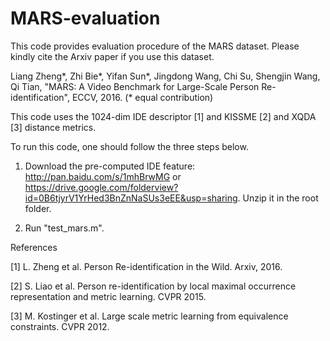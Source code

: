 # MARS-evaluation

This code provides evaluation procedure of the MARS dataset. Please kindly cite the Arxiv paper if you use this dataset.

Liang Zheng\*, Zhi Bie\*, Yifan Sun\*, Jingdong Wang, Chi Su, Shengjin Wang, Qi Tian, "MARS: A Video Benchmark for Large-Scale Person Re-identification", ECCV, 2016. (* equal contribution)

This code uses the 1024-dim IDE descriptor [1] and KISSME [2] and XQDA [3] distance metrics. 

To run this code, one should follow the three steps below.

1. Download the pre-computed IDE feature: http://pan.baidu.com/s/1mhBrwMG or https://drive.google.com/folderview?id=0B6tjyrV1YrHed3BnZnNaSUs3eEE&usp=sharing. Unzip it in the root folder.

2. Run "test_mars.m".




References

[1] L. Zheng et al. Person Re-identification in the Wild. Arxiv, 2016. 

[2] S. Liao et al. Person re-identification by local maximal occurrence representation and metric learning. CVPR 2015. 

[3] M. Kostinger et al. Large scale metric learning from equivalence constraints. CVPR 2012.
